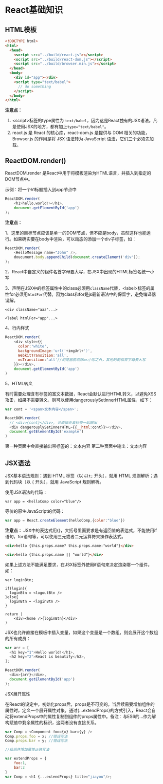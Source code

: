 # React基础知识

## HTML模板

```html
<!DOCTYPE html>
<html>
  <head>
    <script src="../build/react.js"></script>
    <script src="../build/react-dom.js"></script>
    <script src="../build/browser.min.js"></script>
  </head>
  <body>
    <div id="app"></div>
    <script type="text/babel">
      // do something
    </script>
  </body>
</html>

```
**注意点：**

1. &lt;script&gt;标签的type属性为 `text/babel`，因为这是React独有的JSX语法，凡是使用JSX的地方，都有加上`type="text/babel"`。
2. react.js 是 React 的核心库，react-dom.js 是提供与 DOM 相关的功能，Browser.js 的作用是将 JSX 语法转为 JavaScript 语法，它们三个必须先加载。

## ReactDOM.render()

ReactDOM.render 是React中用于将模板渲染为HTML语言，并插入到指定的DOM节点中。

示例：将一个h1标题插入到app节点中

```js
ReactDOM.render(
    <h1>hello,world!></h1>,
    document.getElementById('app')
);

```
**注意点：**

1、这里的目标节点应该是单一的DOM节点，但不应是body，虽然这样也能运行。如果确实要在body中渲染，可以动态的添加一个div子标签，如：
```js
ReactDOM.render(
    <HelloMessage name="John" />,
    doucument.body.appendChild(document.createElement('div'));
);
```
2、React中自定义的组件名首字母要大写，在JSX中出现的HTML标签名统一小写

3、声明在JSX中的标签属性中的class必须用`className`代替，&lt;label&gt;标签的属性for必须用`htmlFor`代替。因为class和for是js最新语法中的保留字，避免编译器误解。
```
<div className="aaa"...>

<label htmlFor="app"...>
```
4、行内样式

```js
ReactDOM.render(
    <div style={{
      color:'white',
      backgroundImage:'url('+imgUrl+')',
      WebkitTransition:'all',
      msTransition:'all'//浏览器前缀除ms小写之外，其他的前缀首字母要大写
    }}></div>,
    document.getElementById('app')
)
```
5、HTML转义

有时需要处理含有标签的富文本数据，React会默认进行HTML转义，以避免XSS攻击，如果不需要转义，则可以使用dangerouslySetInnerHTML属性，如下：
```js
var cont = '<span>文本内容</span>';

ReactDOM.render(
  // <div>{cont}</div>, 会直接连着标签一起输出
  <div dangerouslySetInnerHTML={{__html:cont}}></div>,
  document.getElementById('example')
)  
```
第一种页面中会直接输出带标签的：<span>文本内容</span>
第二种页面中输出：文本内容

## JSX语法

JSX基本语法规则：遇到 HTML 标签（以 `&lt;` 开头），就用 HTML 规则解析；遇到代码块（以 `{` 开头），就用 JavaScript 规则解析。

使用JSX语法的代码：
```
var app = <helloComp color="blue"/>
```

等价的原生JavaScript的代码：

```js
var app = React.createElement(helloComp,{color:"blue"})
```
**注意点：**
JSX中的表达式用{}，大括号里面要求是有返回值的表达式，不能使用if语句，for语句等，可以使用三元或者二元运算符来操作表达式。

```html
<div>hello {this.props.name? this.props.name:"world"}</div>

<div>hello {this.props.name || "world"}</div>
```
如果上述方法不能满足要求，在JSX标签外使用if语句来决定渲染哪一个组件，如：
```
var loginBtn;

if(login){
  loginBtn = <logoutBtn />
}else{
  loginBtn = <loginBtn />
}

return (
    <div><home />{loginBtn}</div>
)
```
JSX也允许直接在模板中插入变量，如果这个变量是一个数组，则会展开这个数组的所有成员：

```js
var arr = [
  <h1 key="1">Hello world!</h1>,
  <h2 key="2">React is beautify</h2>,
];

ReactDOM.render(
  <div>{arr}</div>,
  document.getElementById('app')
);
```
JSX展开属性

在React的设定中，初始化props后，props是不可变的。当后续需要增加组件的属性时，定义一个展开属性对象，通过{...extendProps}的方式引入，React会自动将extendProps中的属性复制到组件的props属性中。备注：与ES6的...作为解构赋值中剩余属性的标识，这两者没有直接关系。

```js
var Comp = <Component foo={x} bar={y} />
Comp.props.foo = x; //错误写法
Comp.props.bar = y; //错误写法

//给组件增加属性正确写法

var extendProps = {
    foo:1,
    bar:2
}
var Comp = <h1 {...extendProps} title="jiayou"/>;
```







